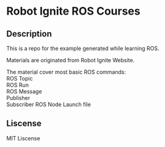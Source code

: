 # Robot Ignite ROS Courses

## Description

This is a repo for the example generated while learning ROS.

Materials are originated from Robot Ignite Website.

The material cover most basic ROS commands:  
ROS Topic  
ROS Run  
ROS Message  
Publisher  
Subscriber
ROS Node
Launch file

## Liscense
MIT Liscense
